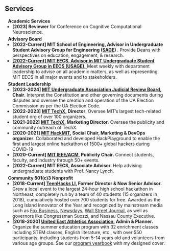 <br/>
<h2 id="service">Services</h2>
<h4 style="margin:0 10px 0;">Academic Services</h4>

<ul style="margin:0 0 5px;">
  <li><strong>[2023] Reviewer</strong> for Conference on Cognitive Computational Neuroscience.</li>
</ul>

<h4 style="margin:0 10px 0;">Advisory Board</h4>

<ul style="margin:0 0 5px;">
  <li><strong>[2022-Current] MIT School of Engineering, Advisor in Undergraduate Student Advisory Group for Engineering (<a href="https://engineering.mit.edu/about/leadership/sage/">SAGE</a>) </strong> . Provide Deans with perspectives on education, engagement, & research.</li>
  <li><a href="https://www.eecs.mit.edu/"><autocolor><strong>[2022-Current] MIT EECS, Advisor in MIT Undergraduate Student Advisory Group in EECS (USAGE).</strong> </autocolor></a> Meet weekly with department leadership to advise on all academic matters, as well as representing MIT EECS in all major events and to stakeholders.</li>
  
</ul>

<h4 style="margin:0 10px 0;">Student Leadership</h4>

<ul style="margin:0 0 5px;">
<li><strong>[2023-2024] <a href="https://techx.io/">MIT Undergraduate Association Judicial Review Board</a>, Chair</strong>. Interpret the Constitution and other governing documents during disputes and oversee the creation and operation of the UA Election Commission as per the UA Election Code. </li>
<li><strong>[2022-2023] <a href="https://techx.io/">MIT TechX</a>, Director</strong>. Oversee MIT’s largest tech-related student org of over 100 organizers. </li>
<li><strong>[2021-2022] <a href="https://techx.io/">MIT TechX</a>, Marketing Director</strong>. Oversee the publicity and community outreach of TechX. </li>
<li><strong>[2020-2021] <a href="https://techx.io/">MIT HackMIT</a>, Social Chair, Marketing & DevOps organizer</strong>. Collaborated and developed
HackPlayground to enable the first and largest online hackathon of 1500+ global hackers during COVID-19 </li>
<li><strong>[2020-Current] <a href="https://ieeeacm.mit.edu/">MIT IEEE/ACM</a>, Publicity Chair.</strong> Connect students, faculty, and industry through 50+ events.</li>
<li><strong>[2022-Current] MIT EECS, Associate Advisor.</strong> Help advising undergraduate students with Prof. Nancy Lynch.</li>
</ul>

<h4 style="margin:0 10px 0;">Community 501(c)3 Nonprofit</h4>
<ul style="margin:0 0 5px;">
<li><strong>[2018-Current] <a href="https://teenhacksli.com/">TeenHacks LI</a>, Former Director & Now Senior Advisor. </strong> Grew a local event to the largest 24-hour high school hackathon in Northeast, completely run by a team of 40 students (15 organizers in 2018), cumulatively hosted over 700 students for free. Awarded as the Long Island Innovator of the Year and recognized by mainstream media such as <a href="https://www.foxbusiness.com/technology/teens-ditch-classroom-for-hackathon-learning-to-hack-code-for-global-betterment-teenhacks-long-island-technology">Fox Business</a>, <a href="https://www.newsday.com/lifestyle/family/hackathon-teenhacks-nyit-1.37850420">Newsdays</a>, <a href="https://www.wsj.com/articles/teen-hackers-try-to-convince-parents-they-are-up-to-good-11569922200">Wall Street Journal</a>, as well as governors like Congressman Suozzi, and Nassau County Executive. </li>
<li><strong>[2018-2020] <a href="https://www.ueaa.org/fun-fun-saturday/">United East Athletics Association</a>, Admin & Planner.</strong> Organize the summer education program with 32 enrichment classes including STEM classes, English literature, etc., with over 550 participants, including students from 5-14 years old and volunteers from various age groups. See our <a href="https://www.ueaa.org/wp-content/uploads/2022/01/funfun-yearbook-2018.pdf">program yearbook</a> with my designed cover.</li>
</ul>

<!-- <h4 style="margin:0 10px 0;">Journal Reviewers</h4>

<ul style="margin:0 0 20px;">
  <li><a href="https://www.computer.org/csdl/journal/tp"><autocolor>IEEE Transactions on Pattern Analysis and Machine Intelligence (TPAMI)</autocolor></a></li>
  <li><a href="https://www.springer.com/journal/11263"><autocolor>International Journal of Computer Vision (IJCV)</autocolor></a></li>
</ul> -->

<br/>